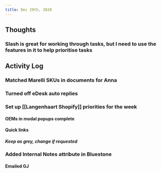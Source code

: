 ```yaml
---
title: Dec 29th, 2020
---
```


## Thoughts
### Slash is great for working through tasks, but I need to use the features in it to help prioritise tasks
## Activity Log
### Matched Marelli SKUs in documents for Anna
### Turned off eDesk auto replies
### Set up [[Langenhaart Shopify]] priorities for the week
#### OEMs in modal popups complete
#### Quick links
##### Keep as grey, change if requested
### Added Internal Notes attribute in Bluestone
#### Emailed GJ
###
